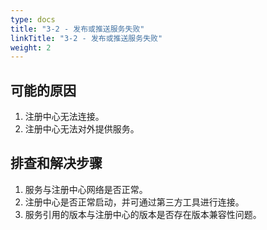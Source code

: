 ```yaml
---
type: docs
title: "3-2 - 发布或推送服务失败"
linkTitle: "3-2 - 发布或推送服务失败"
weight: 2
---
```


## 可能的原因

1. 注册中心无法连接。
2. 注册中心无法对外提供服务。

## 排查和解决步骤

1. 服务与注册中心网络是否正常。
2. 注册中心是否正常启动，并可通过第三方工具进行连接。
3. 服务引用的版本与注册中心的版本是否存在版本兼容性问题。

<p style="margin-top: 3rem;"> </p>